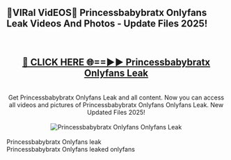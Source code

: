 <h2>🔴VIRal VidEOS🔴 Princessbabybratx Onlyfans Leak Videos And Photos - Update Files 2025!</h2>
<br>
<div align="center">
<h2><a href="https://213.232.235.80/live/video.php?q=princessbabybratx-onlyfans" rel="nofollow">🔴 CLICK HERE 🌐==►► Princessbabybratx Onlyfans Leak</a></h2>
<br>
Get Princessbabybratx Onlyfans Leak and all content. Now you can access all videos and pictures of Princessbabybratx Onlyfans Onlyfans Leak. New Updated Files 2025!
<br>
<br>
<a href="https://213.232.235.80/live/video.php?q=princessbabybratx-onlyfans" rel="nofollow" data-target="animated-image.originalLink"><img src="https://i.imgur.com/dJHk4Zq.gif" alt="Princessbabybratx Onlyfans Onlyfans Leak" style="max-width: 100%; display: inline-block;" data-target="animated-image.originalImage"></a>
</div>
<br>
Princessbabybratx Onlyfans leak<br>
Princessbabybratx Onlyfans leaked onlyfans